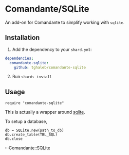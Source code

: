 # Comandante/SQLite

An add-on for Comandante to simplify working with `sqlite`.

## Installation

1. Add the dependency to your `shard.yml`:

```yaml
dependencies:
  comandante-sqlite:
    github: tghaleb/comandante-sqlite
```

2. Run `shards install`

## Usage

```crystal
require "comandante-sqlite"
```

This is actually a wrapper around [sqlite](https://github.com/crystal-lang/crystal-sqlite3).

To setup a database,

```crystal
db = SQLite.new(path_to_db)
db.create_table(TBL_SQL)
db.close
```

:::Comandante::SQLite

